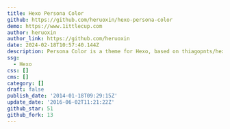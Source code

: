 ```yaml
---
title: Hexo Persona Color
github: https://github.com/heruoxin/hexo-persona-color
demo: https://www.1ittlecup.com
author: heruoxin
author_link: https://github.com/heruoxin
date: 2024-02-18T10:57:40.144Z
description: Persona Color is a theme for Hexo, based on thiagopnts/hexo-persona-dark
ssg:
  - Hexo
css: []
cms: []
category: []
draft: false
publish_date: '2014-01-18T09:29:15Z'
update_date: '2016-06-02T11:21:22Z'
github_star: 51
github_fork: 13
---
```

